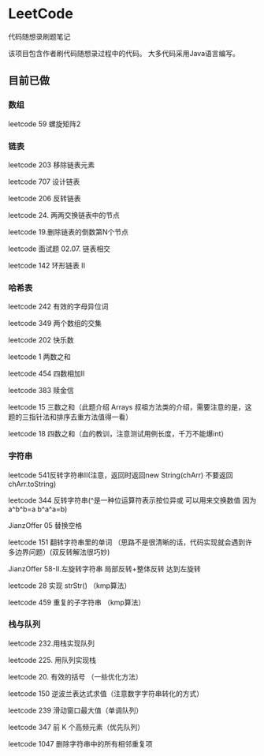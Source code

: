 # LeetCode
 代码随想录刷题笔记
 
 该项目包含作者刷代码随想录过程中的代码。
 大多代码采用Java语言编写。
 
## 目前已做
### 数组
 leetcode 59 螺旋矩阵2

### 链表
 leetcode 203 移除链表元素
 
 leetcode 707 设计链表

 leetcode 206 反转链表

 leetcode 24. 两两交换链表中的节点

 leetcode 19.删除链表的倒数第N个节点

 leetcode 面试题 02.07. 链表相交

 leetcode 142 环形链表 II

### 哈希表
leetcode 242 有效的字母异位词

leetcode 349 两个数组的交集

leetcode 202 快乐数

leetcode 1 两数之和

leetcode 454 四数相加II

leetcode 383 赎金信 

leetcode 15 三数之和（此题介绍 Arrays 叔祖方法类的介绍，需要注意的是，这题的三指针法和排序去重方法值得一看）

leetcode 18 四数之和（血的教训，注意测试用例长度，千万不能爆int）

### 字符串
leetcode 541反转字符串II(注意，返回时返回new String(chArr) 不要返回 chArr.toString)

leetcode 344 反转字符串(^是一种位运算符表示按位异或 可以用来交换数值 因为a^b^b=a b^a^a=b)

JianzOffer 05 替换空格

leetcode 151 翻转字符串里的单词 （思路不是很清晰的话，代码实现就会遇到许多边界问题）(双反转解法很巧妙)

JianzOffer 58-II.左旋转字符串 局部反转+整体反转 达到左旋转

leetcode 28 实现 strStr() （kmp算法）

leetcode 459 重复的子字符串 （kmp算法）

### 栈与队列
leetcode 232.用栈实现队列

leetcode 225. 用队列实现栈

leetcode 20. 有效的括号 （一些优化方法）

leetcode 150 逆波兰表达式求值（注意数字字符串转化的方式）

leetcode 239 滑动窗口最大值（单调队列）

leetcode 347 前 K 个高频元素（优先队列）

leetcode 1047 删除字符串中的所有相邻重复项



